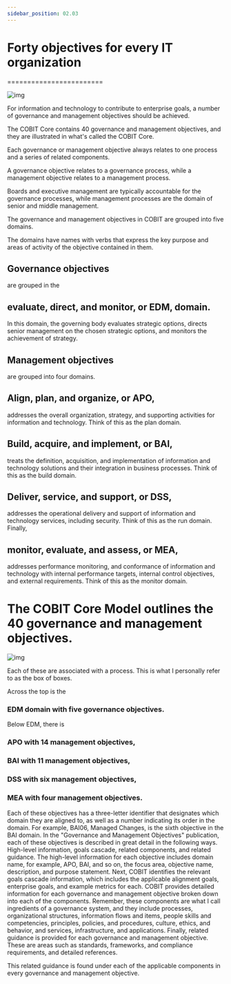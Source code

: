 ```yaml
---
sidebar_position: 02.03
---
```


# Forty objectives for every IT organization
========================





![img](/img/Cobit_Domains.png)
 
For information and technology to contribute to enterprise goals, a number of governance and management objectives should be achieved. 

The COBIT Core contains 40 governance and management objectives, and they are illustrated in what's called the COBIT Core. 

Each governance or management objective always relates to one process and a series of related components. 

A governance objective relates to a governance process, while a management objective relates to a management process. 

Boards and executive management are typically accountable for the governance processes, while management processes are the domain of senior and middle management. 

The governance and management objectives in COBIT are grouped into five domains. 

The domains have names with verbs that express the key purpose and areas of activity of the objective contained in them. 

## Governance objectives 

are grouped in the 

## evaluate, direct, and monitor, or EDM, domain. 

In this domain, the governing body evaluates strategic options, directs senior management on the chosen strategic options, and monitors the achievement of strategy. 

## Management objectives 

are grouped into four domains. 

## Align, plan, and organize, or APO, 

addresses the overall organization, strategy, and supporting activities for information and technology. Think of this as the plan domain. 

## Build, acquire, and implement, or BAI, 

treats the definition, acquisition, and implementation of information and technology solutions and their integration in business processes. Think of this as the build domain. 

## Deliver, service, and support, or DSS, 

addresses the operational delivery and support of information and technology services, including security. Think of this as the run domain. Finally, 

## monitor, evaluate, and assess, or MEA, 

addresses performance monitoring, and conformance of information and technology with internal performance targets, internal control objectives, and external requirements. Think of this as the monitor domain. 

# The COBIT Core Model outlines the 40 governance and management objectives. 

![img](/img/Cobit_Objectives.png)

Each of these are associated with a process. This is what I personally refer to as the box of boxes. 

Across the top is the 

### EDM domain with five governance objectives. 

Below EDM, there is 

### APO with 14 management objectives, 

### BAI with 11 management objectives, 

### DSS with six management objectives,

### MEA with four management objectives. 

Each of these objectives has a three-letter identifier that designates which domain they are aligned to, as well as a number indicating its order in the domain. For example, BAI06, Managed Changes, is the sixth objective in the BAI domain. In the "Governance and Management Objectives" publication, each of these objectives is described in great detail in the following ways. High-level information, goals cascade, related components, and related guidance. The high-level information for each objective includes domain name, for example, APO, BAI, and so on, the focus area, objective name, description, and purpose statement. Next, COBIT identifies the relevant goals cascade information, which includes the applicable alignment goals, enterprise goals, and example metrics for each. COBIT provides detailed information for each governance and management objective broken down into each of the components. Remember, these components are what I call ingredients of a governance system, and they include processes, organizational structures, information flows and items, people skills and competencies, principles, policies, and procedures, culture, ethics, and behavior, and services, infrastructure, and applications. Finally, related guidance is provided for each governance and management objective. These are areas such as standards, frameworks, and compliance requirements, and detailed references. 

This related guidance is found under each of the applicable components in every governance and management objective.